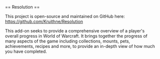 == Resolution ==

This project is open-source and maintained on GitHub here: https://github.com/Kruithne/Resolution

This add-on seeks to provide a comprehensive overview of a player's overall progress in World of Warcraft. It brings together the progress of many aspects of the game including collections, mounts, pets, achievements, recipes and more, to provide an in-depth view of how much you have completed.
